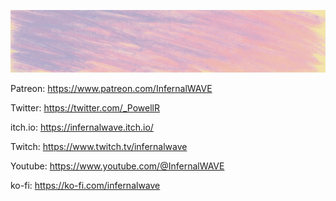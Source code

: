 ![Header](./stretched-banner.jpeg)

Patreon: https://www.patreon.com/InfernalWAVE

Twitter: https://twitter.com/_PowellR

itch.io: https://infernalwave.itch.io/

Twitch: https://www.twitch.tv/infernalwave

Youtube: https://www.youtube.com/@InfernalWAVE

ko-fi: https://ko-fi.com/infernalwave
